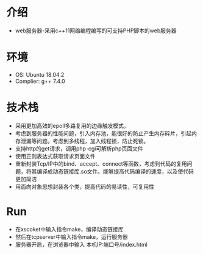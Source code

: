 # 介绍
* web服务器-采用c++11网络编程编写的可支持PHP脚本的web服务器

# 环境
* OS: Ubuntu 18.04.2
* Complier: g++ 7.4.0

# 技术栈
* 采用更加高效的epoll多路复用的边缘触发模式。
* 考虑到服务器的性能问题，引入内存池，能很好的防止产生内存碎片，引起内存泄漏等问题。考虑到多线程，加入线程锁，防止死锁。
* 支持http的get请求，调用php-cgi可解析php页面文件
* 使用正则表达式获取请求页面文件
* 重新封装Tcp/IP中的bind、accept、connect等函数，考虑到代码的复用问题，将其编译成动态链接库.so文件。能够提高代码编译的速度，以及使代码更加简洁
* 用面向对象思想封装各个类，提高代码的易读性，可复用性


# Run
* 在xscoket中输入指令make，编译动态链接库
* 然后在tcpserver中输入指令make，运行服务器
* 服务器开启，在浏览器中输入  本机IP:端口号/index.html   
